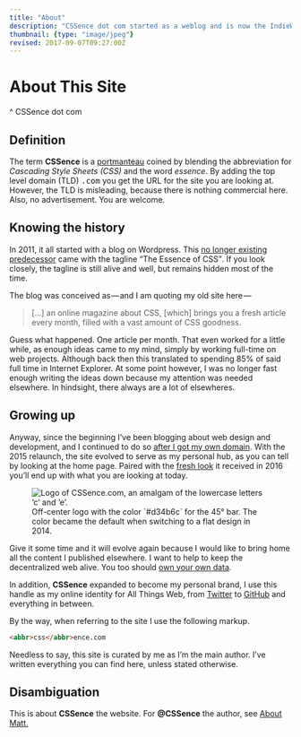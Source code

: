 ```yaml
---
title: "About"
description: "CSSence dot com started as a weblog and is now the IndieWeb hub of Matthias Zöchling."
thumbnail: {type: "image/jpeg"}
revised: 2017-09-07T09:27:00Z
---
```


# About This Site
^ CSSence dot com

## Definition

The term **CSSence** is a [portmanteau](https://en.wikipedia.org/wiki/Portmanteau) coined by blending the abbreviation for _Cascading Style Sheets (CSS)_ and the word _essence_. By adding the top level domain (TLD) <tt>.com</tt> you get the URL for the site you are looking at. However, the TLD is misleading, because there is nothing commercial here. Also, no advertisement. You are welcome.

## Knowing the history

In 2011, it all started with a blog on Wordpress. This [no longer existing predecessor](https://web.archive.org/web/20130331131047/http://cssence.wordpress.com) came with the tagline <q>The Essence of <abbr>CSS</abbr></q>. If you look closely, the tagline is still alive and well, but remains hidden most of the time.

The blog was conceived as&#x200a;—&#x200a;and I am quoting my old site here&#x200a;—&#x200a;

> […] an online magazine about CSS, [which] brings you a fresh article every month, filled with a vast amount of CSS goodness.

Guess what happened. One article per month. That even worked for a little while, as enough ideas came to my mind, simply by working full-time on web projects. Although back then this translated to spending 85% of said full time in Internet Explorer. At some point however, I was no longer fast enough writing the ideas down because my attention was needed elsewhere. In hindsight, there always are a lot of elsewheres.

## Growing up

Anyway, since the beginning I’ve been blogging about web design and development, and I continued to do so [after I got my own domain](https://web.archive.org/web/20130831100511/http://www.cssence.com/). With the 2015 relaunch, the site evolved to serve as my personal hub, as you can tell by looking at the home page. Paired with the [fresh look](/2016/redesign) it received in 2016 you’ll end up with what you are looking at today.

<figure class="portrait"><img src="/about/logo.png" alt="Logo of CSSence.com, an amalgam of the lowercase letters ‘c’ and ‘e’."><figcaption>Off-center logo with the color `#d34b6c` for the 45°&nbsp;bar. The color became the default when switching to a flat design in 2014.</figcaption></figure>

Give it some time and it will evolve again because I would like to bring home all the content I published elsewhere. I want to help to keep the decentralized web alive. You too should [own your own data](/2015/own-your-own-data).

In addition, **CSSence** expanded to become my personal brand, I use this handle as my online identity for All Things Web, from [Twitter](https://twitter.com/cssence) to [GitHub](https://github.com/cssence/) and everything in between.

By the way, when referring to the site I use the following markup.

```html
<abbr>css</abbr>ence.com
```

Needless to say, this site is curated by me as I’m the main author. I’ve written everything you can find here, unless stated otherwise.

<div class="metadata">
<h2 id="disambiguation" class="subtle">Disambiguation</h2>
<p>This is about <strong>CSSence</strong> the website. For <strong>@CSSence</strong> the author, see <a href="/about/matt">About Matt.</a></p>
</div>
